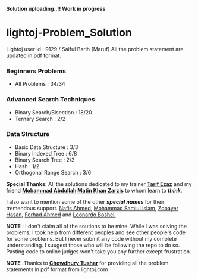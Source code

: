**Solution uploading..!! Work in progress**

# lightoj-Problem_Solution

Lightoj user id : 9129 / Saiful Barih (Maruf)
All the problem statement are updated in pdf format.

### Beginners Problems 
 -  All Problems : 34/34

### Advanced Search Techniques
 -  Binary Search/Bisection : 18/20
 -  Ternary Search : 2/2
### Data Structure
 -  Basic Data Structure : 3/3
 -  Binary Indexed Tree : 6/8
 -  Binary Search Tree : 2/3
 -  Hash : 1/2
 -  Orthogonal Range Search : 3/6

**Special Thanks:** All the solutions dedicated to my trainer [**Tarif Ezaz**](https://github.com/TarifEzaz) and my friend [**Mohammad Abdullah Matin Khan Zarzis**](https://www.facebook.com/jackal.1586) to whom learn to ***think***.

I also want to mention some of the other ***special names*** for their tremendous support. [Nafis Ahmed](https://github.com/d1xlord), [Mohammad Samiul Islam](https://github.com/forthright48), [Zobayer Hasan](http://zobayer.blogspot.sg/), [Forhad Ahmed](https://www.linkedin.com/in/forhadsustbd/) and [Leonardo Boshell](https://github.com/lbv/)

**NOTE** : I don't claim all of the soutions to be mine. While I was solving the problems, I took help from different peoples and see other people's code for some problems. But I never submit any code without my complete understanding. I suugest those who will be following the repo to do so. Pasting code to online judges won't take you any further except frustration.

**NOTE** :Thanks to [**Chowdhury Tushar**](https://www.facebook.com/cTushar.bd) for providing all the problem statements in pdf format from lightoj.com
